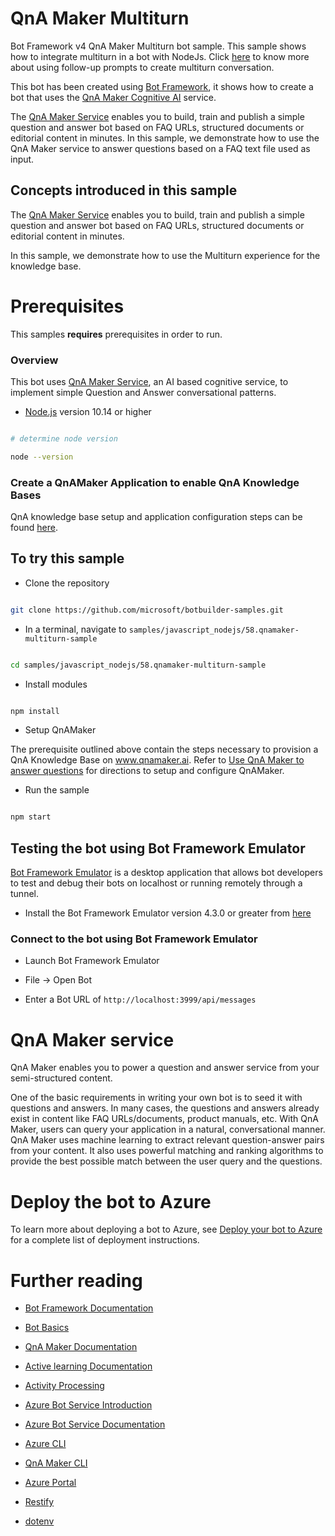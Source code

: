 
# QnA Maker Multiturn

  

Bot Framework v4 QnA Maker Multiturn bot sample. This sample shows how to integrate multiturn in a bot with NodeJs. Click [here][72] to know more about using follow-up prompts to create multiturn conversation.

  

This bot has been created using [Bot Framework](https://dev.botframework.com), it shows how to create a bot that uses the [QnA Maker Cognitive AI](https://www.qnamaker.ai) service.

  

The [QnA Maker Service](https://www.qnamaker.ai) enables you to build, train and publish a simple question and answer bot based on FAQ URLs, structured documents or editorial content in minutes. In this sample, we demonstrate how to use the QnA Maker service to answer questions based on a FAQ text file used as input.

  

## Concepts introduced in this sample

The [QnA Maker Service][19] enables you to build, train and publish a simple question and answer bot based on FAQ URLs, structured documents or editorial content in minutes.

In this sample, we demonstrate how to use the Multiturn experience for the knowledge base.

  

# Prerequisites

  

This samples **requires** prerequisites in order to run.

  

### Overview

  

This bot uses [QnA Maker Service](https://www.qnamaker.ai), an AI based cognitive service, to implement simple Question and Answer conversational patterns.

  

-  [Node.js](https://nodejs.org) version 10.14 or higher

  

```bash

# determine node version

node --version

```

  

### Create a QnAMaker Application to enable QnA Knowledge Bases

  

QnA knowledge base setup and application configuration steps can be found [here](https://aka.ms/qna-instructions).

  

## To try this sample

  

- Clone the repository

  

```bash

git clone https://github.com/microsoft/botbuilder-samples.git

```

  

- In a terminal, navigate to `samples/javascript_nodejs/58.qnamaker-multiturn-sample`

  

```bash

cd samples/javascript_nodejs/58.qnamaker-multiturn-sample

```

  

- Install modules

  

```bash

npm install

```

  

- Setup QnAMaker

  

The prerequisite outlined above contain the steps necessary to provision a QnA Knowledge Base on www.qnamaker.ai. Refer to [Use QnA Maker to answer questions][41] for directions to setup and configure QnAMaker.

  

- Run the sample

  

```bash

npm start

```

  

## Testing the bot using Bot Framework Emulator

  

[Bot Framework Emulator](https://github.com/microsoft/botframework-emulator) is a desktop application that allows bot developers to test and debug their bots on localhost or running remotely through a tunnel.

  

- Install the Bot Framework Emulator version 4.3.0 or greater from [here](https://github.com/Microsoft/BotFramework-Emulator/releases)

  

### Connect to the bot using Bot Framework Emulator

  

- Launch Bot Framework Emulator

- File -> Open Bot

- Enter a Bot URL of `http://localhost:3999/api/messages`

  

# QnA Maker service

QnA Maker enables you to power a question and answer service from your semi-structured content.

  

One of the basic requirements in writing your own bot is to seed it with questions and answers. In many cases, the questions and answers already exist in content like FAQ URLs/documents, product manuals, etc. With QnA Maker, users can query your application in a natural, conversational manner. QnA Maker uses machine learning to extract relevant question-answer pairs from your content. It also uses powerful matching and ranking algorithms to provide the best possible match between the user query and the questions.

  

# Deploy the bot to Azure

To learn more about deploying a bot to Azure, see [Deploy your bot to Azure][40] for a complete list of deployment instructions.

  

# Further reading

-  [Bot Framework Documentation][20]

-  [Bot Basics][32]

-  [QnA Maker Documentation][23]

-  [Active learning Documentation][50]

-  [Activity Processing][25]

-  [Azure Bot Service Introduction][21]

-  [Azure Bot Service Documentation][22]

-  [Azure CLI][7]

-  [QnA Maker CLI][24]

-  [Azure Portal][10]

-  [Restify][30]

-  [dotenv][31]

  

[1]: https://dev.botframework.com

[4]: https://nodejs.org

[5]: https://github.com/microsoft/botframework-emulator

[6]: https://github.com/Microsoft/BotFramework-Emulator/releases

[7]: https://docs.microsoft.com/en-us/cli/azure/?view=azure-cli-latest

[8]: https://docs.microsoft.com/en-us/cli/azure/install-azure-cli?view=azure-cli-latest

[9]: https://github.com/Microsoft/botbuilder-tools/tree/master/packages/MSBot

[10]: https://portal.azure.com

[19]: https://www.qnamaker.ai

[20]: https://docs.botframework.com

[21]: https://docs.microsoft.com/en-us/azure/bot-service/bot-service-overview-introduction?view=azure-bot-service-4.0

[22]: https://docs.microsoft.com/en-us/azure/bot-service/?view=azure-bot-service-4.0

[23]: https://docs.microsoft.com/en-us/azure/cognitive-services/qnamaker/overview/overview

[24]: https://github.com/Microsoft/botbuilder-tools/tree/master/packages/QnAMaker

[25]: https://docs.microsoft.com/en-us/azure/bot-service/bot-builder-concept-activity-processing?view=azure-bot-service-4.0

[30]: https://www.npmjs.com/package/restify

[31]: https://www.npmjs.com/package/dotenv

[32]: https://docs.microsoft.com/en-us/azure/bot-service/bot-builder-basics?view=azure-bot-service-4.0

[40]: https://aka.ms/azuredeployment

[50]: https://docs.microsoft.com/en-us/azure/cognitive-services/qnamaker/how-to/improve-knowledge-base

[51]: https://docs.microsoft.com/en-us/azure/cognitive-services/qnamaker/how-to/multiturn-conversation

  

[41]: https://docs.microsoft.com/en-us/azure/bot-service/bot-builder-howto-qna?view=azure-bot-service-4.0&tabs=cs

[71]: https://docs.microsoft.com/en-us/azure/cognitive-services/qnamaker/how-to/improve-knowledge-base

[72]: https://docs.microsoft.com/en-us/azure/cognitive-services/qnamaker/how-to/multiturn-conversation
